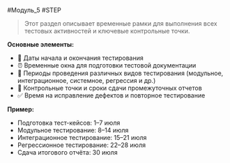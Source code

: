 #Модуль_5 #STEP
>Этот раздел описывает временные рамки для выполнения всех тестовых активностей и ключевые контрольные точки.

**Основные элементы:**

- 🏁 Даты начала и окончания тестирования
- ⏰ Временные окна для подготовки тестовой документации
- 🚦 Периоды проведения различных видов тестирования (модульное, интеграционное, системное, регрессия и др.)
- 📆 Контрольные точки и сроки сдачи промежуточных отчетов
- ✅ Время на исправление дефектов и повторное тестирование

**Пример:**

- Подготовка тест-кейсов: 1–7 июля
- Модульное тестирование: 8–14 июля
- Интеграционное тестирование: 15–21 июля
- Регрессионное тестирование: 22–28 июля
- Сдача итогового отчёта: 30 июля